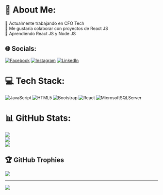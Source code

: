 # 💫 About Me:
🔭 Actualmente trabajando en CFO Tech<br>👯 Me gustaría colaborar con proyectos de React JS<br>🌱 Aprendiendo React JS y Node JS<br>


## 🌐 Socials:
[![Facebook](https://img.shields.io/badge/Facebook-%231877F2.svg?logo=Facebook&logoColor=white)](https://facebook.com/anthony.allois) [![Instagram](https://img.shields.io/badge/Instagram-%23E4405F.svg?logo=Instagram&logoColor=white)](https://instagram.com/anthonyallois) [![LinkedIn](https://img.shields.io/badge/LinkedIn-%230077B5.svg?logo=linkedin&logoColor=white)](https://linkedin.com/in/anthony-allois-4992a052) 

# 💻 Tech Stack:
![JavaScript](https://img.shields.io/badge/javascript-%23323330.svg?style=for-the-badge&logo=javascript&logoColor=%23F7DF1E) ![HTML5](https://img.shields.io/badge/html5-%23E34F26.svg?style=for-the-badge&logo=html5&logoColor=white) ![Bootstrap](https://img.shields.io/badge/bootstrap-%23563D7C.svg?style=for-the-badge&logo=bootstrap&logoColor=white) ![React](https://img.shields.io/badge/react-%2320232a.svg?style=for-the-badge&logo=react&logoColor=%2361DAFB) ![MicrosoftSQLServer](https://img.shields.io/badge/Microsoft%20SQL%20Sever-CC2927?style=for-the-badge&logo=microsoft%20sql%20server&logoColor=white)
# 📊 GitHub Stats:
![](https://github-readme-stats.vercel.app/api?username=alloisa2005&theme=merko&hide_border=false&include_all_commits=true&count_private=false)<br/>
![](https://github-readme-streak-stats.herokuapp.com/?user=alloisa2005&theme=merko&hide_border=false)<br/>
![](https://github-readme-stats.vercel.app/api/top-langs/?username=alloisa2005&theme=merko&hide_border=false&include_all_commits=true&count_private=false&layout=compact)

## 🏆 GitHub Trophies
![](https://github-profile-trophy.vercel.app/?username=alloisa2005&theme=gruvbox&no-frame=false&no-bg=true&margin-w=4)

---
[![](https://visitcount.itsvg.in/api?id=alloisa2005&icon=0&color=0)](https://visitcount.itsvg.in)
